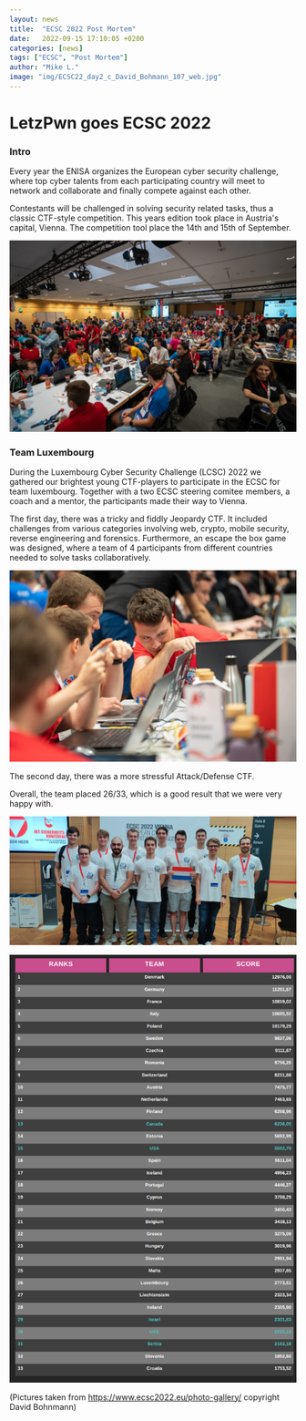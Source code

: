 ```yaml
---
layout: news
title:  "ECSC 2022 Post Mortem"
date:   2022-09-15 17:10:05 +0200
categories: [news]
tags: ["ECSC", "Post Mortem"]
author: "Mike L."
image: "img/ECSC22_day2_c_David_Bohmann_107_web.jpg"
---
```


# LetzPwn goes ECSC 2022

### Intro
Every year the ENISA organizes the European cyber security challenge, where top cyber talents from each participating country will meet to network and collaborate and finally compete against each other.

Contestants will be challenged in solving security related tasks, thus a classic CTF-style competition.
This years edition took place in Austria's capital, Vienna. The competition tool place the 14th and 15th of September.

![](img/ECSC22_day1_c_David_Bohmann_046_web-1030x687.jpg)

### Team Luxembourg
During the Luxembourg Cyber Security Challenge (LCSC) 2022 we gathered our brightest young CTF-players to participate in the ECSC for team luxembourg.
Together with a two ECSC steering comitee members, a coach and a mentor, the participants made their way to Vienna.

The first day, there was a tricky and fiddly Jeopardy CTF. It included challenges from various categories involving web, crypto, mobile security, reverse engineering and forensics. Furthermore, an escape the box game was designed, where a team of 4 participants from different countries needed to solve tasks collaboratively.

![](img/ECSC22_day2_c_David_Bohmann_072_web.jpg)



The second day, there was a more stressful Attack/Defense CTF.



Overall, the team placed 26/33, which is a good result that we were very happy with.

![](img/teamfoto_white.png)


![](img/overall_results.png)

(Pictures taken from https://www.ecsc2022.eu/photo-gallery/ copyright David Bohnmann)